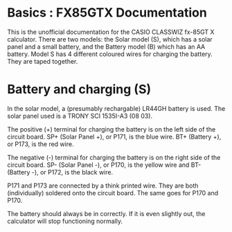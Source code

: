 # Basics : FX85GTX Documentation

This is the unofficial documentation for the CASIO CLASSWIZ fx-85GT X calculator. There are two models: the Solar model (S), which has a solar panel and a small battery, and the Battery model (B) which has an AA battery. Model S has 4 different coloured wires for charging the battery. They are taped together.

# Battery and charging (S)

In the solar model, a (presumably rechargable) LR44GH battery is used. The solar panel used is a TRONY SCI 1535I-A3 (08 03).

The positive (+) terminal for charging the battery is on the left side of the circuit board. SP+ (Solar Panel +), or P171, is the blue wire. BT+ (Battery +), or P173, is the red wire.

The negative (-) terminal for charging the battery is on the right side of the circuit board. SP- (Solar Panel -), or P170, is the yellow wire and BT- (Battery -), or P172, is the black wire.

P171 and P173 are connected by a think printed wire. They are both (individually) soldered onto the circuit board. The same goes for P170 and P170.

The battery should always be in correctly. If it is even slightly out, the calculator will stop functioning normally.
